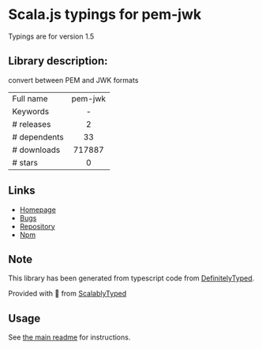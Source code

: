 
# Scala.js typings for pem-jwk

Typings are for version 1.5

## Library description:
convert between PEM and JWK formats

|                    |                 |
| ------------------ | :-------------: |
| Full name          | pem-jwk |
| Keywords           | - |
| # releases         | 2 |
| # dependents       | 33 |
| # downloads        | 717887 |
| # stars            | 0 |

## Links
- [Homepage](https://github.com/dannycoates/pem-jwk)
- [Bugs](https://github.com/dannycoates/pem-jwk/issues)
- [Repository](https://github.com/dannycoates/pem-jwk)
- [Npm](https://www.npmjs.com/package/pem-jwk)
    


## Note
This library has been generated from typescript code from [DefinitelyTyped](https://definitelytyped.org).

Provided with :purple_heart: from [ScalablyTyped](https://github.com/oyvindberg/ScalablyTyped)

## Usage
See [the main readme](../../readme.md) for instructions.


